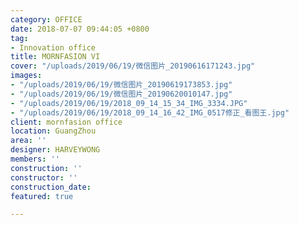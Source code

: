 ```yaml
---
category: OFFICE
date: 2018-07-07 09:44:05 +0800
tag:
- Innovation office
title: MORNFASION VI
cover: "/uploads/2019/06/19/微信图片_20190616171243.jpg"
images:
- "/uploads/2019/06/19/微信图片_20190619173853.jpg"
- "/uploads/2019/06/19/微信图片_20190620010147.jpg"
- "/uploads/2019/06/19/2018_09_14_15_34_IMG_3334.JPG"
- "/uploads/2019/06/19/2018_09_14_16_42_IMG_0517修正_看图王.jpg"
client: mornfasion office
location: GuangZhou
area: ''
designer: HARVEYWONG
members: ''
construction: ''
constructor: ''
construction_date: 
featured: true

---
```

